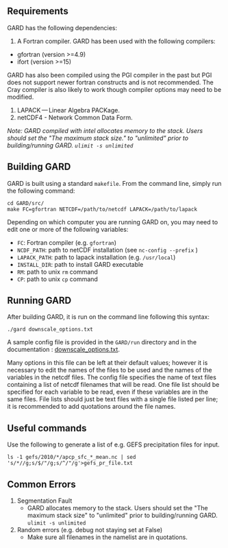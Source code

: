 
## Requirements

GARD has the following dependencies:

1. A Fortran compiler. GARD has been used with the following compilers:
  - gfortran (version >=4.9)
  - ifort (version >=15)

  GARD has also been compiled using the PGI compiler in the past but PGI does not support newer fortran constructs and is not recommended.  The Cray compiler is also likely to work though compiler options may need to be modified.

1. LAPACK — Linear Algebra PACKage.
1. netCDF4 - Network Common Data Form.

*Note: GARD compiled with intel allocates memory to the stack. Users should set the "The maximum stack size." to "unlimited" prior to building/running GARD. `ulimit -s unlimited`*

## Building GARD

GARD is built using a standard `makefile`.  From the command line, simply run the following command:

```
cd GARD/src/
make FC=gfortran NETCDF=/path/to/netcdf LAPACK=/path/to/lapack
```

Depending on which computer you are running GARD on, you may need to edit one or more of the following variables:

- `FC`: Fortran compiler (e.g. `gfortran`)
- `NCDF_PATH`: path to netCDF installation (see `nc-config --prefix` )
- `LAPACK_PATH`: path to lapack installation (e.g. `/usr/local`)
- `INSTALL_DIR`: path to install GARD executable
- `RM`: path to unix `rm` command
- `CP`: path to unix `cp` command

## Running GARD

After building GARD, it is run on the command line following this syntax:

```
./gard downscale_options.txt
```

A sample config file is provided in the `GARD/run` directory and in the documentation : [downscale_options.txt](downscale_options.txt).

Many options in this file can be left at their default values; however it is necessary to edit the names of the files to be used and the names of the variables in the netcdf files.  The config file specifies the name of text files containing a list of netcdf filenames that will be read.  One file list should be specified for each variable to be read, even if these variables are in the same files. File lists should just be text files with a single file listed per line; it is recommended to add  quotations around the file names. 

## Useful commands
Use the following to generate a list of e.g. GEFS precipitation files for input.

    ls -1 gefs/2010/*/apcp_sfc_*_mean.nc | sed 's/*//g;s/$/"/g;s/^/"/g'>gefs_pr_file.txt

## Common Errors

1. Segmentation Fault
    - GARD allocates memory to the stack. Users should set the "The maximum stack size" to "unlimited" prior to building/running GARD. `ulimit -s unlimited`
2. Random errors (e.g. debug not staying set at False)
    - Make sure all filenames in the namelist are in quotations.
